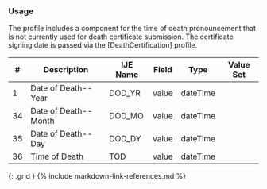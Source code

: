 ### Usage
The profile includes a component for the time of death pronouncement that is not currently used for death certificate submission.
                The certificate signing date is passed via the [DeathCertification] profile.

| **#** |  **Description**   |  **IJE Name**   |  **Field**  |  **Type**  | **Value Set**  |
| ---------| ------------- | ------------ | -------------- | -------- | -------- |
| 1 | Date of Death--Year | DOD_YR| value | dateTime |  | 
| 34 | Date of Death--Month | DOD_MO| value | dateTime |  | 
| 35 | Date of Death--Day | DOD_DY| value | dateTime |  | 
| 36 | Time of Death | TOD| value | dateTime |  | 
{: .grid }
{% include markdown-link-references.md %}
